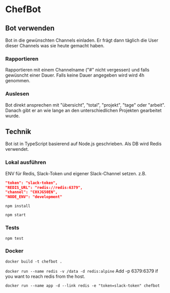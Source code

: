 # ChefBot

## Bot verwenden

Bot in die gewünschten Channels einladen. Er frägt dann täglich die User dieser Channels was sie heute gemacht haben.

### Rapportieren

Rapportieren mit einem Channelname ("#" nicht vergessen) und falls gewüsncht einer Dauer. Falls keine Dauer angegeben wird wird 4h genommen.

### Auslesen

Bot direkt ansprechen mit "übersicht", "total", "projekt", "tage" oder "arbeit". Danach gibt er an wie lange an den unterschiedlichen Projekten gearbeitet wurde.


## Technik

Bot ist in TypeScript basierend auf Node.js geschrieben. Als DB wird Redis verwendet.

### Lokal ausführen

ENV für Redis, Slack-Token und eigener Slack-Channel setzen.
z.B.

```json
"token": "slack-token",
"REDIS_URL": "redis://redis:6379",
"channel": "C0XJG50EN",
"NODE_ENV": "development"
```

`npm install`

`npm start`

### Tests

`npm test`

### Docker

`docker build -t chefbot .`

`docker run --name redis -v /data -d redis:alpine` Add -p 6379:6379 if you want to reach redis from the host.

`docker run --name app -d --link redis -e "token=slack-token" chefbot`

